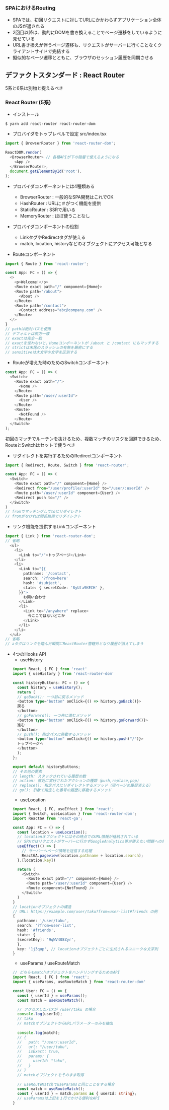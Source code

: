 ### SPAにおけるRouting
* SPAでは、初回リクエストに対してURLにかかわらずアプリケーション全体のJSが返される
* 2回目以降は、動的にDOMを書き換えることでページ遷移をしているように見せている
* URL書き換えが伴うページ遷移も、リクエストがサーバーに行くことなくクライアントサイドで完結する
* 擬似的なページ遷移とともに、ブラウザのセッション履歴を同期させる

## デファクトスタンダード : React Router
5系と6系は別物と捉えるべき

### React Router (5系)
* インストール
```
$ yarn add react-router react-router-dom
```
* プロバイダをトップレベルで設定
src/index.tsx
```ts
import { BrowserRouter } from 'react-router-dom';

ReactDOM.render(
  <BrowserRouter> // 各種APIが下の階層で使えるようになる
    <App />
  </BrowserRouter>,
  document.getElementById('root'),
);
```
* プロバイダコンポーネントには4種類ある
  * BrowserRouter : 一般的なSPA開発はこれでOK
  * HashRouter : URLに＃がつく機能を提供
  * StaticRouter : SSRで用いる
  * MemoryRouter : ほぼ使うことなし

* プロバイダコンポーネントの役割
  * LinkタグやRedirectタグが使える
  * match, location, historyなどのオブジェクトにアクセス可能となる
 
* Routeコンポーネント
```ts
import { Route } from 'react-router';

const App: FC = () => {
  <>
    <p>Welcome!</p>
    <Route exact path="/" component={Home}>
    <Route path="/about">
      <About />
    </Route>
    <Route path="/contact">
      <Contact address="abc@company.com" />
    </Route>
  </>
}
// pathは絶対パスを使用
// デフォルトは前方一致
// exactは完全一致
// exactを使わないと、Homeコンポーネントが /about と /contact にもマッチする
// strictは末尾のスラッシュの有無を厳密にする
// sensitiveは大文字小文字を区別する
```
* Routeが増えた時のためのSwitchコンポーネント
```ts
const App: FC = () => (
  <Switch>
    <Route exact path="/">
      <Home />
    </Route>
    <Route path="/user/:userId">
      <User />
    </Route>
    <Route>
      <NotFound />
    </Route>
  </Switch>
);
```
初回のマッチでルーチンを抜けるため、複数マッチのリスクを回避できるため、RouteとSwitchはセットで使うべき

* リダイレクトを実行するためのRedirectコンポーネント
```ts
import { Redirect, Route, Switch } from 'react-router';

const App: FC = () => (
  <Switch>
    <Route exact path="/" component={Home} />
    <Redirect from="/user/profile/:userId" to="/user/:userId" />   
    <Route path="/user/:userId" component={User} />
    <Redirect push to="/" />
  </Switch>
)
// fromでマッチングしてtoにリダイレクト
// fromがなければ問答無用でリダイレクト
```

* リンク機能を提供するLinkコンポーネント
```ts
import { Link } from 'react-router-dom';
// 省略
  <ul>
    <li>
      <Link to="/">トップページ</Link>
    </li>
    <li>
      <Link to="{{
        pathname: '/contact',
        search: '?from=here'
        hash: '#subject',
        state: { secretCode: '8yUfa9KECH' },
      }}">
        お問い合わせ
      </Link>
      <li>
        <Link to="/anywhere" replace>
          今ここではないどこか
        </Link>
      </li>
    </li>
  </ul>
// 省略
// aタグはリンクを踏んだ瞬間にReactRouter管轄外となり履歴が消えてしまう
```

* 4つのHooks API
  * useHistory
  ```ts
  import React, { FC } from 'react'
  import { useHistory } from 'react-router-dom'

  const historyButtons: FC = () => {
    const history = useHistory();
    return (
    // goBack(): 一つ前に戻るメソッド
    <button type="button" onClick={() => history.goBack()}>
    戻る
    </button>
    // goForward(): 一つ先に進むメソッド
    <button type="button" onClick={() => history.goForward()}>
    進む
    </button>
    // push(): 指定パスに移動するメソッド
    <button type="button" onClick={() => history.push("/")}>
    トップページへ
    </button>
    );
  };

  export default historyButtons;
  // その他の要素
  // length: スタックされている履歴の数
  // action: 直近に実行されたアクションの種類（push,replace,pop)
  // replace(): 指定パスにリダイレクトするメソッド（現ページの履歴消える）
  // go(): 引数で指定した番号の履歴に移動するメソッド
  ```
  * useLocation
  ```ts
  import React, { FC, useEffect } from 'react';
  import { Switch, useLocation } from 'react-router-dom';
  import ReactGA from 'react-ga';

  const App: FC = () => {
    const location = useLocation();
    // locationオブジェクトにはその時点でのURL情報が格納されている
    // SPAではリクエストがサーバーに行かずGoogleAnalytics等が使えない問題への対応策
    useEffect(() => {
      // サーバーへページ情報を送信する処理
      ReactGA.pageview(location.pathname + location.search);
    },[location.key])

    return (
      <Switch>
        <Route exact path="/" component={Home} />
        <Route path="/user/:userId" component={User} />
        <Route component={NotFound} />
      </Switch>
    )
  }
  // locationオブジェクトの構造
  // URL: https://example.com/user/taku?from=user-list#friends の例
  {
    pathname: '/user/taku',
    search: '?from=user-list',
    hash: '#friends',
    state: {
    [secretKey]: '9qWV408Zyr',
    },
    key: '1j3qup', // locationオブジェクトごとに生成されるユニークな文字列
  }
  ```
  * useParams / useRouteMatch
  ```ts
  // どちらもmatchオブジェクトをハンドリングするためのAPI
  import React, { FC } from 'react';
  import { useParams, useRouteMatch } from 'react-router-dom'

  const User: FC = () => {
    const { userId } = useParams();
    const match = useRouteMatch();

    // アクセスしたパスが /user/taku の場合
    console.log(userId);
    // taku
    // matchオブジェクトからURLパラメーターのみを抽出
    
    console.log(match); 
    // {
    //   path: "/user/:userId",
    //   url: "/user/taku",
    //   isExact: true,
    //   params: {
    //     userId: "taku",
    //   }
    // }
    // matchオブジェクトをそのまま取得
    
    // useRouteMatchでuseParamsと同じことをする場合
    const match = useRouteMatch();
    const { userId } = match.params as { userId: string};
    // useParamsは上記を１行でかける便利なAPI
  }
  ```